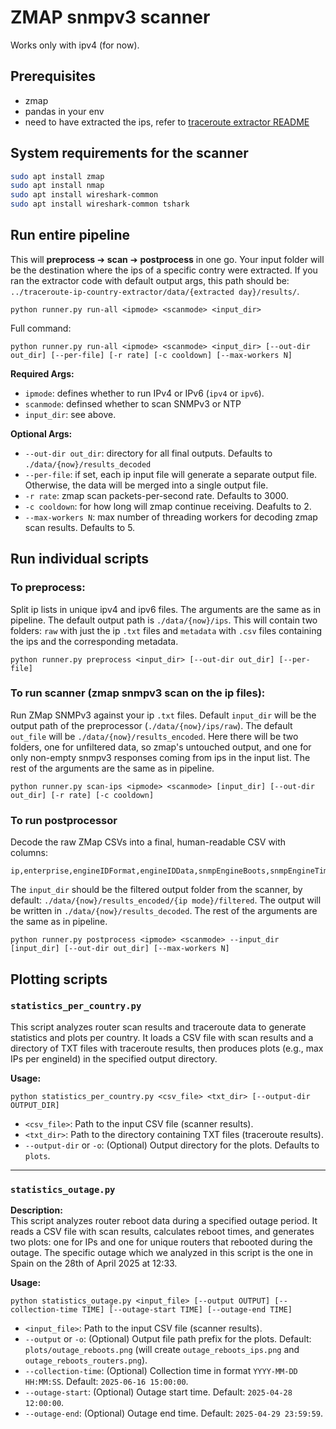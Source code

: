 # ZMAP snmpv3 scanner

Works only with ipv4 (for now).

## Prerequisites
- zmap
- pandas in your env
- need to have extracted the ips, refer to [traceroute extractor README](../traceroute-ip-country-extractor//README.md)

## System requirements for the scanner
```bash
sudo apt install zmap
sudo apt install nmap
sudo apt install wireshark-common
sudo apt install wireshark-common tshark
```


## Run entire pipeline
This will **preprocess** ➔ **scan** ➔ **postprocess** in one go. Your input folder will be the destination where the ips of a specific contry were extracted. If you ran the extractor code with default output args, this path should be: `../traceroute-ip-country-extractor/data/{extracted day}/results/`.
```
python runner.py run-all <ipmode> <scanmode> <input_dir>
```

Full command:
```
python runner.py run-all <ipmode> <scanmode> <input_dir> [--out-dir out_dir] [--per-file] [-r rate] [-c cooldown] [--max-workers N]
```
**Required Args:**
- `ipmode`: defines whether to run IPv4 or IPv6 (`ipv4` or `ipv6`).
- `scanmode`: definsed whether to scan SNMPv3 or NTP
- `input_dir`: see above.

**Optional Args:**
- `--out-dir out_dir`: directory for all final outputs. Defaults to `./data/{now}/results_decoded`
- `--per-file`: if set, each ip input file will generate a separate output file. Otherwise, the data will be merged into a single output file. 
- `-r rate`: zmap scan packets-per-second rate. Defaults to 3000.
- `-c cooldown`: for how long will zmap continue receiving. Deafults to 2.
- `--max-workers N`: max number of threading workers for decoding zmap scan results. Defaults to 5.


## Run individual scripts

### To preprocess: 
Split ip lists in unique ipv4 and ipv6 files. The arguments are the same as in pipeline. The default output path is `./data/{now}/ips`. This will contain two folders: `raw` with just the ip `.txt` files and `metadata` with `.csv` files containing the ips and the corresponding metadata.
```
python runner.py preprocess <input_dir> [--out-dir out_dir] [--per-file]
```

### To run scanner (zmap snmpv3 scan on the ip files):
Run ZMap SNMPv3 against your ip `.txt` files. Default `input_dir` will be the output path of the preprocessor (`./data/{now}/ips/raw`). The default `out_file` will be `./data/{now}/results_encoded`. Here there will be two folders, one for unfiltered data, so zmap's untouched output, and one for only non-empty snmpv3 responses coming from ips in the input list. The rest of the arguments are the same as in pipeline.
```
python runner.py scan-ips <ipmode> <scanmode> [input_dir] [--out-dir out_dir] [-r rate] [-c cooldown]
```

### To run postprocessor 
Decode the raw ZMap CSVs into a final, human-readable CSV with columns: 
```
ip,enterprise,engineIDFormat,engineIDData,snmpEngineBoots,snmpEngineTime,country,city,asn,asn_name 
```
The `input_dir` should be the filtered output folder from the scanner, by default: `./data/{now}/results_encoded/{ip mode}/filtered`. The output will be written in `./data/{now}/results_decoded`. The rest of the arguments are the same as in pipeline.

```
python runner.py postprocess <ipmode> <scanmode> --input_dir [input_dir] [--out-dir out_dir] [--max-workers N]
```

## Plotting scripts

### `statistics_per_country.py`

This script analyzes router scan results and traceroute data to generate statistics and plots per country. It loads a CSV file with scan results and a directory of TXT files with traceroute results, then produces plots (e.g., max IPs per engineId) in the specified output directory.

**Usage:**
```
python statistics_per_country.py <csv_file> <txt_dir> [--output-dir OUTPUT_DIR]
```
- `<csv_file>`: Path to the input CSV file (scanner results).
- `<txt_dir>`: Path to the directory containing TXT files (traceroute results).
- `--output-dir` or `-o`: (Optional) Output directory for the plots. Defaults to `plots`.

---

### `statistics_outage.py`

**Description:**  
This script analyzes router reboot data during a specified outage period. It reads a CSV file with scan results, calculates reboot times, and generates two plots: one for IPs and one for unique routers that rebooted during the outage. The specific outage which we analyzed in this script is the one in Spain on the 28th of April 2025 at 12:33.

**Usage:**
```
python statistics_outage.py <input_file> [--output OUTPUT] [--collection-time TIME] [--outage-start TIME] [--outage-end TIME]
```
- `<input_file>`: Path to the input CSV file (scanner results).
- `--output` or `-o`: (Optional) Output file path prefix for the plots. Default: `plots/outage_reboots.png` (will create `outage_reboots_ips.png` and `outage_reboots_routers.png`).
- `--collection-time`: (Optional) Collection time in format `YYYY-MM-DD HH:MM:SS`. Default: `2025-06-16 15:00:00`.
- `--outage-start`: (Optional) Outage start time. Default: `2025-04-28 12:00:00`.
- `--outage-end`: (Optional) Outage end time. Default: `2025-04-29 23:59:59`.



